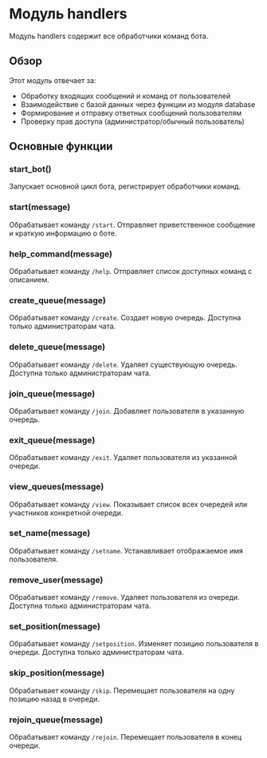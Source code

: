 # Модуль handlers

Модуль handlers содержит все обработчики команд бота.

## Обзор

Этот модуль отвечает за:
- Обработку входящих сообщений и команд от пользователей
- Взаимодействие с базой данных через функции из модуля database
- Формирование и отправку ответных сообщений пользователям
- Проверку прав доступа (администратор/обычный пользователь)

## Основные функции

### start_bot()

Запускает основной цикл бота, регистрирует обработчики команд.

### start(message)

Обрабатывает команду `/start`. Отправляет приветственное сообщение и краткую информацию о боте.

### help_command(message)

Обрабатывает команду `/help`. Отправляет список доступных команд с описанием.

### create_queue(message)

Обрабатывает команду `/create`. Создает новую очередь. Доступна только администраторам чата.

### delete_queue(message)

Обрабатывает команду `/delete`. Удаляет существующую очередь. Доступна только администраторам чата.

### join_queue(message)

Обрабатывает команду `/join`. Добавляет пользователя в указанную очередь.

### exit_queue(message)

Обрабатывает команду `/exit`. Удаляет пользователя из указанной очереди.

### view_queues(message)

Обрабатывает команду `/view`. Показывает список всех очередей или участников конкретной очереди.

### set_name(message)

Обрабатывает команду `/setname`. Устанавливает отображаемое имя пользователя.

### remove_user(message)

Обрабатывает команду `/remove`. Удаляет пользователя из очереди. Доступна только администраторам чата.

### set_position(message)

Обрабатывает команду `/setposition`. Изменяет позицию пользователя в очереди. Доступна только администраторам чата.

### skip_position(message)

Обрабатывает команду `/skip`. Перемещает пользователя на одну позицию назад в очереди.

### rejoin_queue(message)

Обрабатывает команду `/rejoin`. Перемещает пользователя в конец очереди. 